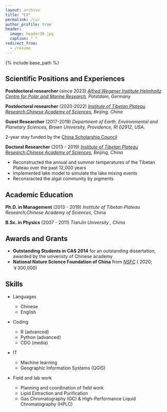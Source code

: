 ```yaml
---
layout: archive
title: "CV"
permalink: /cv/
author_profile: true
header:
  image: header30.jpg
  caption: " "
redirect_from:
  - /resume
---
```


{% include base_path %}


## Scientific Positions and Experiences

**Postdoctoral researcher** (since 2023)
*[Alfred Wegener Institute Helmholtz Centre for Polar and Marine Research](https://www.awi.de/en/), Potstdam, Germany*


**Postdoctoral researcher** (2020-2022)
*[Institute of Tibetan Plateau Research,Chinese Academy of Sciences](https://www.awi.de/en/), Beijing, China*

**Guest Researcher** (2017-2019)
*Department of Earth, Environmental and Planetary Sciences, Brown University, Providence, RI 02912, USA.*

2-year stay funded by the [China Scholarship Council](https://chinascholarshipcouncil.com/)


**Doctoral Researcher** (2013 - 2019)
*[Institute of Tibetan Plateau Research,Chinese Academy of Sciences](https://www.awi.de/en/), Beijing, China*
- Reconstructed the annual and summer temperatures of the Tibetan Plateau over the past 12,000 years
- Implemented lake model to simulate the lake mixing events
- Reconsracted the algal community by pigments


## Academic Education

**Ph.D. in Management** (2013 - 2019)
*Institute of Tibetan Plateau Research,Chinese Academy of Sciences*, China

**B.Sc. in Physics** (2007 - 2011)
*TianJin University , China*


## Awards and Grants

- **Outstanding Students in CAS 2014** for an outstanding dissertation, awarded by the univeristy of Chinese academy
- **National Nature Science Foundation of China** from *[NSFC](https://csdms.colorado.edu)* ( 2020; ￥300,000)




## Skills

* Languages
  * Chinese
  * English

* Coding
  * R (advanced)
  * Python (advanced)
  * CDO (media)

* IT
  * Machine learning 
  * Geographic Information Systems (QGIS)
  
* Field and lab work
  * Planning and coordination of field work
  * Lipid Extraction and Purification
  * Gas Chromatography (GC) & High-Performance Liquid Chromatography (HPLC)
